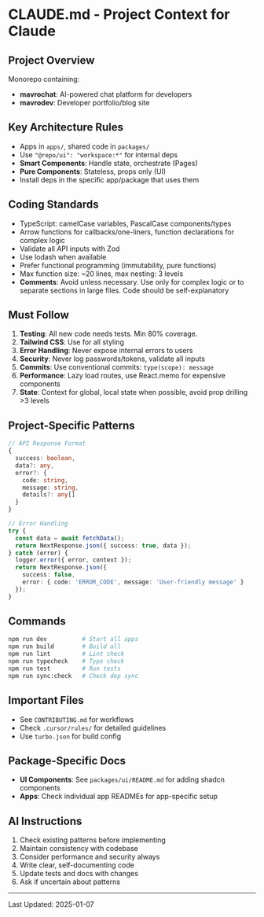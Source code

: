 # CLAUDE.md - Project Context for Claude

## Project Overview
Monorepo containing:
- **mavrochat**: AI-powered chat platform for developers
- **mavrodev**: Developer portfolio/blog site

## Key Architecture Rules
- Apps in `apps/`, shared code in `packages/`
- Use `"@repo/ui": "workspace:*"` for internal deps
- **Smart Components**: Handle state, orchestrate (Pages)
- **Pure Components**: Stateless, props only (UI)
- Install deps in the specific app/package that uses them

## Coding Standards
- TypeScript: camelCase variables, PascalCase components/types
- Arrow functions for callbacks/one-liners, function declarations for complex logic
- Validate all API inputs with Zod
- Use lodash when available
- Prefer functional programming (immutability, pure functions)
- Max function size: ~20 lines, max nesting: 3 levels
- **Comments**: Avoid unless necessary. Use only for complex logic or to separate sections in large files. Code should be self-explanatory

## Must Follow
1. **Testing**: All new code needs tests. Min 80% coverage.
2. **Tailwind CSS**: Use for all styling
3. **Error Handling**: Never expose internal errors to users
4. **Security**: Never log passwords/tokens, validate all inputs
5. **Commits**: Use conventional commits: `type(scope): message`
6. **Performance**: Lazy load routes, use React.memo for expensive components
7. **State**: Context for global, local state when possible, avoid prop drilling >3 levels

## Project-Specific Patterns
```typescript
// API Response Format
{
  success: boolean,
  data?: any,
  error?: {
    code: string,
    message: string,
    details?: any[]
  }
}

// Error Handling
try {
  const data = await fetchData();
  return NextResponse.json({ success: true, data });
} catch (error) {
  logger.error({ error, context });
  return NextResponse.json({ 
    success: false, 
    error: { code: 'ERROR_CODE', message: 'User-friendly message' }
  });
}
```

## Commands
```bash
npm run dev          # Start all apps
npm run build        # Build all
npm run lint         # Lint check
npm run typecheck    # Type check
npm run test         # Run tests
npm run sync:check   # Check dep sync
```

## Important Files
- See `CONTRIBUTING.md` for workflows
- Check `.cursor/rules/` for detailed guidelines
- Use `turbo.json` for build config

## Package-Specific Docs
- **UI Components**: See `packages/ui/README.md` for adding shadcn components
- **Apps**: Check individual app READMEs for app-specific setup

## AI Instructions
1. Check existing patterns before implementing
2. Maintain consistency with codebase
3. Consider performance and security always
4. Write clear, self-documenting code
5. Update tests and docs with changes
6. Ask if uncertain about patterns

---
Last Updated: 2025-01-07